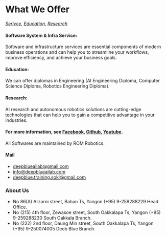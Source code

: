 # What We Offer
*[Serivce](https://romrobots.com),     [Education](https://www.facebook.com/profile.php?id=100089316612691&mibextid=ZbWKwL
),     [Research](https://www.facebook.com/profile.php?id=100089316612691&mibextid=ZbWKwL
)*

#### Software System & Infra Service:
Software and infrastructure services are essential components of modern business operations and can help you to streamline your workflows, improve efficiency, and achieve your business goals.

#### Education:
We can offer diplomas in Engineering (AI Engineering Diploma, Computer Science Diploma, Robotics Engineering Diploma). 
    
#### Research:
AI research and autonomous robotics solutions are cutting-edge technologies that can help you to gain a competitive advantage in your industries.

#### For more information, see [Facebook](https://www.facebook.com/profile.php?id=100089316612691&mibextid=ZbWKwL), [Github](https://github.com/ROM-robotics), [Youtube](https://www.youtube.com/@ROMROBOTICS).
All Softwares are maintained by ROM Robotics.

#### Mail 
*   deepblueailab@gmail.com
*   info@deepblueailab.com
*   deepblue.training.sokl@gmail.com

### About Us
*   No 86(A) Arzarni street, Bahan Ts, Yangon (+95) 9-259288229 Head Office.
*   No (215) 4th floor, Zewasoe street, South Oakkalapa Ts, Yangon (+95) 9-259288230 South Oakkala Branch.
*   No (222) 2nd floor, Daung Min street, South Oakkalapa Ts, Yangon (+95) 9-250074005 Deeb Blue Branch.


